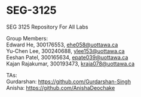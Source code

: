 # SEG-3125
SEG 3125 Repository For All Labs

Group Members: <br>
Edward He, 300176553, ehe058@uottawa.ca <br>
Yu-Chen Lee, 300240688, ylee153@uottawa.ca <br>
Eeshan Patel, 300165634, epate039@uottawa.ca <br>
Kajan Rajakumar, 300193473, kraja078@uottawa.ca <br>

TAs: <br>
Gurdarshan: https://github.com/Gurdarshan-Singh <br>
Anisha: https://github.com/AnishaDeochake <br>

